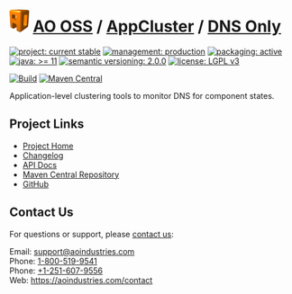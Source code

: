 # [<img src="ao-logo.png" alt="AO Logo" width="35" height="40">](https://github.com/aoindustries) [AO OSS](https://github.com/aoindustries/ao-oss) / [AppCluster](https://github.com/aoindustries/ao-appcluster) / [DNS Only](https://github.com/aoindustries/ao-appcluster-dnsonly)

[![project: current stable](https://oss.aoapps.com/ao-badges/project-current-stable.svg)](https://aoindustries.com/life-cycle#project-current-stable)
[![management: production](https://oss.aoapps.com/ao-badges/management-production.svg)](https://aoindustries.com/life-cycle#management-production)
[![packaging: active](https://oss.aoapps.com/ao-badges/packaging-active.svg)](https://aoindustries.com/life-cycle#packaging-active)  
[![java: &gt;= 11](https://oss.aoapps.com/ao-badges/java-11.svg)](https://docs.oracle.com/en/java/javase/11/docs/api/)
[![semantic versioning: 2.0.0](https://oss.aoapps.com/ao-badges/semver-2.0.0.svg)](http://semver.org/spec/v2.0.0.html)
[![license: LGPL v3](https://oss.aoapps.com/ao-badges/license-lgpl-3.0.svg)](https://www.gnu.org/licenses/lgpl-3.0)

[![Build](https://github.com/aoindustries/ao-appcluster-dnsonly/workflows/Build/badge.svg?branch=master)](https://github.com/aoindustries/ao-appcluster-dnsonly/actions?query=workflow%3ABuild)
[![Maven Central](https://maven-badges.herokuapp.com/maven-central/com.aoapps/ao-appcluster-dnsonly/badge.svg)](https://maven-badges.herokuapp.com/maven-central/com.aoapps/ao-appcluster-dnsonly)

Application-level clustering tools to monitor DNS for component states.

## Project Links
* [Project Home](https://oss.aoapps.com/appcluster/dnsonly/)
* [Changelog](https://oss.aoapps.com/appcluster/dnsonly/changelog)
* [API Docs](https://oss.aoapps.com/appcluster/dnsonly/apidocs/)
* [Maven Central Repository](https://search.maven.org/artifact/com.aoapps/ao-appcluster-dnsonly)
* [GitHub](https://github.com/aoindustries/ao-appcluster-dnsonly)

## Contact Us
For questions or support, please [contact us](https://aoindustries.com/contact):

Email: [support@aoindustries.com](mailto:support@aoindustries.com)  
Phone: [1-800-519-9541](tel:1-800-519-9541)  
Phone: [+1-251-607-9556](tel:+1-251-607-9556)  
Web: https://aoindustries.com/contact
